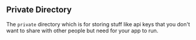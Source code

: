 ## Private Directory
The `private` directory which is for storing stuff like api keys that you don't want to share with other people but need for your app to run.

